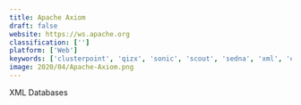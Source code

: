 ```yaml
---
title: Apache Axiom
draft: false 
website: https://ws.apache.org
classification: ['']
platform: ['Web']
keywords: ['clusterpoint', 'qizx', 'sonic', 'scout', 'sedna', 'xml', 'existdb']
image: 2020/04/Apache-Axiom.png
---
```

XML Databases